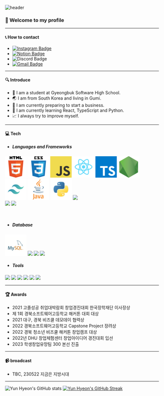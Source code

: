 ![header](https://capsule-render.vercel.app/api?type=slice&color=auto&height=300&section=header&text=Yun%20Hyeon%20Kim&fontSize=90)

### 👋 Welcome to my profile

---
#### 📞 How to contact 
- [![Instagram Badge](https://img.shields.io/badge/Instagram-ff69b4?style=flat-square&logo=instagram&logoColor=white&link=https://www.instagram.com/yunhyeon._.05/)](https://www.instagram.com/yunhyeon._.05/) 
- [![Notion Badge](https://img.shields.io/badge/Notion-ffffff?style=flat-square&logo=notion&logoColor=black&link=https://easy-dodo-bf0.notion.site/KYH-Portfolio-b5d1f9d8d88d4f029c65120123782496)](https://easy-dodo-bf0.notion.site/KYH-Portfolio-b5d1f9d8d88d4f029c65120123782496) 
- ![Discord Badge](https://img.shields.io/badge/KYH＃1470-5865F2?style=flat-square&logo=discord&logoColor=white) 
- [![Gmail Badge](https://img.shields.io/badge/kyhofficial05@gmail.com-EA4335?style=flat-square&logo=gmail&logoColor=white)](mailto:kyhofficial05@gmail.com)

---
#### 🔍 Introduce

- 🏫 I am a student at Gyeongbuk Software High School.
- 🌏 I am from South Korea and living in Gumi.
- 🏢 I am currently preparing to start a business.
- 🌱 I am currently learning React, TypeScript and Python.
- 📈 I always try to improve myself.

---
#### 💻 Tech

- ##### Languages and Frameworks

<code><img height="70" src="https://raw.githubusercontent.com/github/explore/80688e429a7d4ef2fca1e82350fe8e3517d3494d/topics/html/html.png"></code> <code><img height="70" src="https://raw.githubusercontent.com/github/explore/80688e429a7d4ef2fca1e82350fe8e3517d3494d/topics/css/css.png"></code> <code><img height="70" src="https://raw.githubusercontent.com/github/explore/80688e429a7d4ef2fca1e82350fe8e3517d3494d/topics/javascript/javascript.png"></code> <code><img height="70" src="https://raw.githubusercontent.com/github/explore/80688e429a7d4ef2fca1e82350fe8e3517d3494d/topics/react/react.png"></code> <code><img height="70" src="https://raw.githubusercontent.com/github/explore/80688e429a7d4ef2fca1e82350fe8e3517d3494d/topics/typescript/typescript.png"></code> <code><img height="70" src="https://raw.githubusercontent.com/github/explore/80688e429a7d4ef2fca1e82350fe8e3517d3494d/topics/nodejs/nodejs.png"></code> <code><img height="70" src="https://raw.githubusercontent.com/github/explore/80688e429a7d4ef2fca1e82350fe8e3517d3494d/topics/tailwind/tailwind.png"></code> <code><img height="70" src="https://raw.githubusercontent.com/github/explore/80688e429a7d4ef2fca1e82350fe8e3517d3494d/topics/java/java.png"></code> <code><img height="70" src="https://raw.githubusercontent.com/github/explore/80688e429a7d4ef2fca1e82350fe8e3517d3494d/topics/python/python.png"></code> <code><img height="70" src="https://user-images.githubusercontent.com/92522544/209036004-77b02026-eab0-4783-92e3-fcf6e39545d2.png"></code>
<br>
<code><img height="70" src="https://upload.wikimedia.org/wikipedia/commons/thumb/a/a2/Dart_programming_language_logo_icon.svg/2048px-Dart_programming_language_logo_icon.svg.png"></code>
<code><img height="70" src="https://storage.googleapis.com/cms-storage-bucket/a9d6ce81aee44ae017ee.png"></code>
<!--<code><img height="70" src=""></code>-->
<br />

- ##### Database

<code><img height="70" src="https://raw.githubusercontent.com/github/explore/80688e429a7d4ef2fca1e82350fe8e3517d3494d/topics/mysql/mysql.png"></code> <code><img height="70" src="https://images-na.ssl-images-amazon.com/images/I/41QodfboFdL.png"></code>
<code><img height="70" src="https://encrypted-tbn0.gstatic.com/images?q=tbn:ANd9GcR8t0A8mwWx62FT5k9xVWZcy_K5eH4RrZCfTw&usqp=CAU"></code>
<code><img height="70" src="https://appwrite.io/assets/logomark/logo.png"></code>
<br>

- ##### Tools

<code><img height="70" src="https://code.visualstudio.com/assets/apple-touch-icon.png"></code>
<code><img height="70" src="https://upload.wikimedia.org/wikipedia/commons/thumb/2/2c/Visual_Studio_Icon_2022.svg/1200px-Visual_Studio_Icon_2022.svg.png"></code >
<code><img height="70" src="https://www.jetbrains.com/company/brand/img/jetbrains_logo.png"></code>
<code><img height="70" src="https://resources.jetbrains.com/storage/products/intellij-idea/img/meta/intellij-idea_logo_300x300.png"></code>
<code><img height="70" src="https://resources.jetbrains.com/storage/products/pycharm/img/meta/pycharm_logo_300x300.png"></code>
<code><img height="70" src="https://upload.wikimedia.org/wikipedia/commons/thumb/c/c2/Adobe_XD_CC_icon.svg/2101px-Adobe_XD_CC_icon.svg.png"></code>
<!-- <code><img height="70" src="https://raw.githubusercontent.com/github/explore/80688e429a7d4ef2fca1e82350fe8e3517d3494d/topics/npm/npm.png"></code> -->

---

#### 🏆 Awards

- 2021 고졸성공 취업대박람회 창업경진대회 한국장학재단 이사장상
- 제 1회 경북소프트웨어고등학교 해커톤 대회 대상
- 2021 대구, 경북 비즈쿨 데모데이 협력상
- 2022 경북소프트웨어고등학교 Capstone Project 장려상
- 2022 경북 청소년 비즈쿨 해커톤 창업캠프 대상
- 2022년 DHU 창업체험센터 창업아이디어 경진대회 입선
- 2023 학생창업유망팀 300 본선 진출

---

#### 📹 broadcast
- TBC, 230522 지금은 지방시대

---

![Yun Hyeon's GitHub stats](https://github-readme-stats.vercel.app/api?username=KYH-code)
[![Yun Hyeon's GitHub Streak](http://github-readme-streak-stats.herokuapp.com?user=KYH-code)](https://git.io/streak-stats)

